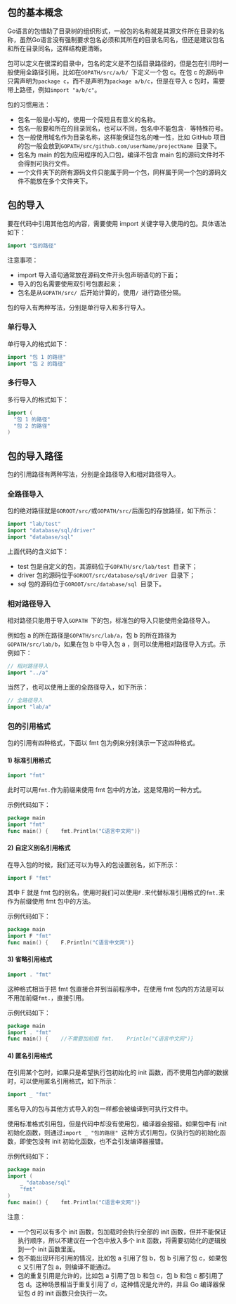 ## 包的基本概念

Go语言的包借助了目录树的组织形式，一般包的名称就是其源文件所在目录的名称，虽然Go语言没有强制要求包名必须和其所在的目录名同名，但还是建议包名和所在目录同名，这样结构更清晰。

包可以定义在很深的目录中，包名的定义是不包括目录路径的，但是包在引用时一般使用全路径引用。比如在`GOPATH/src/a/b/ `下定义一个包 c。在包 c 的源码中只需声明为`package c`，而不是声明为`package a/b/c`，但是在导入 c 包时，需要带上路径，例如`import "a/b/c"`。

包的习惯用法：

- 包名一般是小写的，使用一个简短且有意义的名称。
- 包名一般要和所在的目录同名，也可以不同，包名中不能包含`- `等特殊符号。
- 包一般使用域名作为目录名称，这样能保证包名的唯一性，比如 GitHub 项目的包一般会放到`GOPATH/src/github.com/userName/projectName `目录下。
- 包名为 main 的包为应用程序的入口包，编译不包含 main 包的源码文件时不会得到可执行文件。
- 一个文件夹下的所有源码文件只能属于同一个包，同样属于同一个包的源码文件不能放在多个文件夹下。

## 包的导入

要在代码中引用其他包的内容，需要使用 import 关键字导入使用的包。具体语法如下：

```go
import "包的路径"
```

注意事项：

- import 导入语句通常放在源码文件开头包声明语句的下面；
- 导入的包名需要使用双引号包裹起来；
- 包名是从`GOPATH/src/ `后开始计算的，使用`/ `进行路径分隔。


包的导入有两种写法，分别是单行导入和多行导入。

### 单行导入

单行导入的格式如下：

```go
import "包 1 的路径"
import "包 2 的路径"
```



### 多行导入

多行导入的格式如下：

```go
import (
  "包 1 的路径"
  "包 2 的路径"
)
```



## 包的导入路径

包的引用路径有两种写法，分别是全路径导入和相对路径导入。

### 全路径导入

包的绝对路径就是`GOROOT/src/`或`GOPATH/src/`后面包的存放路径，如下所示：

```go
import "lab/test"
import "database/sql/driver"
import "database/sql"
```



上面代码的含义如下：

- test 包是自定义的包，其源码位于`GOPATH/src/lab/test `目录下；
- driver 包的源码位于`GOROOT/src/database/sql/driver `目录下；
- sql 包的源码位于`GOROOT/src/database/sql `目录下。

### 相对路径导入

相对路径只能用于导入`GOPATH `下的包，标准包的导入只能使用全路径导入。

例如包 a 的所在路径是`GOPATH/src/lab/a`，包 b 的所在路径为`GOPATH/src/lab/b`，如果在包 b 中导入包 a ，则可以使用相对路径导入方式。示例如下：

```go
// 相对路径导入
import "../a"
```

当然了，也可以使用上面的全路径导入，如下所示：

```go
// 全路径导入
import "lab/a"
```

### 包的引用格式

包的引用有四种格式，下面以 fmt 包为例来分别演示一下这四种格式。

#### 1) 标准引用格式

```go
import "fmt"
```

此时可以用`fmt.`作为前缀来使用 fmt 包中的方法，这是常用的一种方式。

示例代码如下：

```go
package main
import "fmt"
func main() {    fmt.Println("C语言中文网")}
```

#### 2) 自定义别名引用格式

在导入包的时候，我们还可以为导入的包设置别名，如下所示：

```go
import F "fmt"
```

其中 F 就是 fmt 包的别名，使用时我们可以使用`F.`来代替标准引用格式的`fmt.`来作为前缀使用 fmt 包中的方法。

示例代码如下：

```go
package main
import F "fmt"
func main() {    F.Println("C语言中文网")}
```

#### 3) 省略引用格式

```go
import . "fmt"
```

这种格式相当于把 fmt 包直接合并到当前程序中，在使用 fmt 包内的方法是可以不用加前缀`fmt.`，直接引用。

示例代码如下：

```go
package main
import . "fmt"
func main() {    //不需要加前缀 fmt.    Println("C语言中文网")}
```

#### 4) 匿名引用格式

在引用某个包时，如果只是希望执行包初始化的 init 函数，而不使用包内部的数据时，可以使用匿名引用格式，如下所示：

```go
import _ "fmt"
```



匿名导入的包与其他方式导入的包一样都会被编译到可执行文件中。

使用标准格式引用包，但是代码中却没有使用包，编译器会报错。如果包中有 init 初始化函数，则通过`import _ "包的路径" `这种方式引用包，仅执行包的初始化函数，即使包没有 init 初始化函数，也不会引发编译器报错。

示例代码如下：

```go
package main
import (    
	_ "database/sql"    
	"fmt"
)
func main() {    fmt.Println("C语言中文网")}
```

注意：

- 一个包可以有多个 init 函数，包加载时会执行全部的 init 函数，但并不能保证执行顺序，所以不建议在一个包中放入多个 init 函数，将需要初始化的逻辑放到一个 init 函数里面。
- 包不能出现环形引用的情况，比如包 a 引用了包 b，包 b 引用了包 c，如果包 c 又引用了包 a，则编译不能通过。
- 包的重复引用是允许的，比如包 a 引用了包 b 和包 c，包 b 和包 c 都引用了包 d。这种场景相当于重复引用了 d，这种情况是允许的，并且 Go 编译器保证包 d 的 init 函数只会执行一次。
